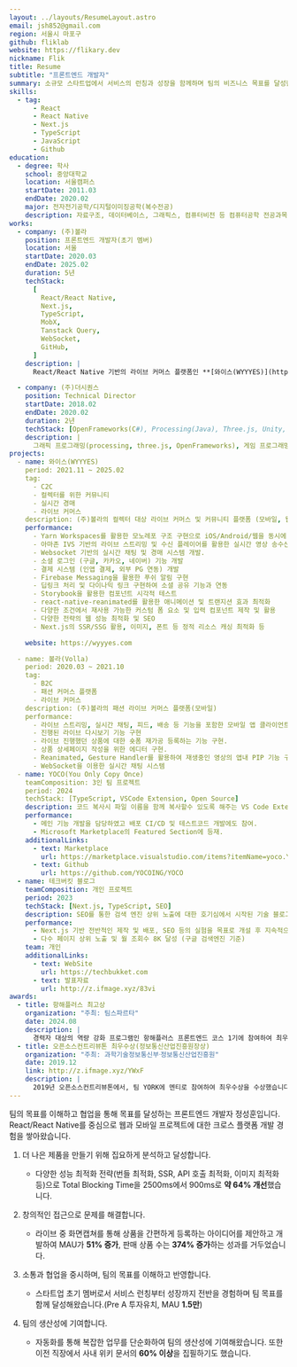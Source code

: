 ```yaml
---
layout: ../layouts/ResumeLayout.astro
email: jsh852@gmail.com
region: 서울시 마포구
github: fliklab
website: https://flikary.dev
nickname: Flik
title: Resume
subtitle: "프론트엔드 개발자"
summary: 소규모 스타트업에서 서비스의 런칭과 성장을 함께하며 팀의 비즈니스 목표를 달성한 경험이 있습니다. 뭐든지 만들어 보고 실험하면서 더 나은 것을 만들어내는 과정에서 기쁨을 느낍니다.
skills:
  - tag:
      - React
      - React Native
      - Next.js
      - TypeScript
      - JavaScript
      - Github
education:
  - degree: 학사
    school: 중앙대학교
    location: 서울캠퍼스
    startDate: 2011.03
    endDate: 2020.02
    major: 전자전기공학/디지털이미징공학(복수전공)
    description: 자료구조, 데이터베이스, 그래픽스, 컴퓨터비전 등 컴퓨터공학 전공과목 이수 (총 145학점 중 50학점)
works:
  - company: (주)볼라
    position: 프론트엔드 개발자(초기 멤버)
    location: 서울
    startDate: 2020.03
    endDate: 2025.02
    duration: 5년
    techStack:
      [
        React/React Native,
        Next.js,
        TypeScript,
        MobX,
        Tanstack Query,
        WebSocket,
        GitHub,
      ]
    description: |
      React/React Native 기반의 라이브 커머스 플랫폼인 **[와이스(WYYYES)](https://wyyyes.com/landing)** 와 라이브 패션 플랫폼 **볼라**(서비스 종료) 를 비롯한 앱 6개를 출시하였습니다. 앱 서비스를 비롯하여 랜딩페이지, 백오피스 개발 등 팀의 프론트엔드 개발 전반을 담당하였습니다. 팀 초기 멤버로 비즈니스 목표를 함께 달성해 왔습니다.

  - company: (주)더시퀀스
    position: Technical Director
    startDate: 2018.02
    endDate: 2020.02
    duration: 2년
    techStack: [OpenFrameworks(C#), Processing(Java), Three.js, Unity, Arduino]
    description: |
      그래픽 프로그래밍(processing, three.js, OpenFrameworks), 게임 프로그래밍(Unity), 피지컬컴퓨팅(Arduino) 등을 활용한 인터랙티브 미디어아트의 기술적 구현 및 현장 설치에 대한 부분을 총괄하였습니다.
projects:
  - name: 와이스(WYYYES)
    period: 2021.11 ~ 2025.02
    tag:
      - C2C
      - 컬렉터를 위한 커뮤니티
      - 실시간 경매
      - 라이브 커머스
    description: (주)볼라의 컬렉터 대상 라이브 커머스 및 커뮤니티 플랫폼 (모바일, 웹)
    performance:
      - Yarn Workspaces를 활용한 모노레포 구조 구현으로 iOS/Android/웹을 동시에 개발할 수 있는 환경 구축
      - 아마존 IVS 기반의 라이브 스트리밍 및 수신 플레이어를 활용한 실시간 영상 송수신 구현
      - Websocket 기반의 실시간 채팅 및 경매 시스템 개발.
      - 소셜 로그인 (구글, 카카오, 네이버) 기능 개발
      - 결제 시스템 (인앱 결제, 외부 PG 연동) 개발
      - Firebase Messaging을 활용한 푸쉬 알림 구현
      - 딥링크 처리 및 다이나믹 링크 구현하여 소셜 공유 기능과 연동
      - Storybook을 활용한 컴포넌트 시각적 테스트
      - react-native-reanimated를 활용한 애니메이션 및 트랜지션 효과 최적화
      - 다양한 조건에서 재사용 가능한 커스텀 폼 요소 및 입력 컴포넌트 제작 및 활용
      - 다양한 전략의 웹 성능 최적화 및 SEO
      - Next.js의 SSR/SSG 활용, 이미지, 폰트 등 정적 리소스 캐싱 최적화 등

    website: https://wyyyes.com

  - name: 볼라(Volla)
    period: 2020.03 ~ 2021.10
    tag:
      - B2C
      - 패션 커머스 플랫폼
      - 라이브 커머스
    description: (주)볼라의 패션 라이브 커머스 플랫폼(모바일)
    performance:
      - 라이브 스트리밍, 실시간 채팅, 피드, 배송 등 기능을 포함한 모바일 앱 클라이언트 개발.
      - 진행된 라이브 다시보기 기능 구현
      - 라이브 진행했던 상품에 대한 숏폼 재가공 등록하는 기능 구현.
      - 상품 상세페이지 작성을 위한 에디터 구현.
      - Reanimated, Gesture Handler를 활용하여 재생중인 영상의 앱내 PIP 기능 구현
      - WebSocket을 이용한 실시간 채팅 시스템
  - name: YOCO(You Only Copy Once)
    teamComposition: 3인 팀 프로젝트
    period: 2024
    techStack: [TypeScript, VSCode Extension, Open Source]
    description: 코드 복사시 파일 이름을 함께 복사할수 있도록 해주는 VS Code Extension이자 오픈소스 프로젝트입니다.
    performance:
      - 메인 기능 개발을 담당하였고 배포 CI/CD 및 테스트코드 개발에도 참여.
      - Microsoft Marketplace의 Featured Section에 등재.
    additionalLinks:
      - text: Marketplace
        url: https://marketplace.visualstudio.com/items?itemName=yoco.YOCO
      - text: Github
        url: https://github.com/YOCOING/YOCO
  - name: 테크버킷 블로그
    teamComposition: 개인 프로젝트
    period: 2023
    techStack: [Next.js, TypeScript, SEO]
    description: SEO를 통한 검색 엔진 상위 노출에 대한 호기심에서 시작된 기술 블로그 사이트.
    performance:
      - Next.js 기반 전반적인 제작 및 배포, SEO 등의 실험을 목표로 개설 후 지속적으로 운영중.
      - 다수 페이지 상위 노출 및 월 조회수 8K 달성 (구글 검색엔진 기준)
    team: 개인
    additionalLinks:
      - text: WebSite
        url: https://techbukket.com
      - text: 발표자료
        url: http://z.ifmage.xyz/83vi
awards:
  - title: 항해플러스 최고상
    organization: "주최: 팀스파르타"
    date: 2024.08
    description: |
      경력자 대상의 역량 강화 프로그램인 항해플러스 프론트엔드 코스 1기에 참여하여 최우수 수료생 1인으로 선정되었습니다.
  - title: 오픈소스컨트리뷰톤 최우수상(정보통신산업진흥원장상)
    organization: "주최: 과학기술정보통신부ᐧ정보통신산업진흥원"
    date: 2019.12
    link: http://z.ifmage.xyz/YWxF
    description: |
      2019년 오픈소스컨트리뷰톤에서, 팀 YORK에 멘티로 참여하여 최우수상을 수상했습니다. KERAS 튜토리얼 문서의 번역을 담당하였습니다.
---
```


팀의 목표를 이해하고 협업을 통해 목표를 달성하는 프론트엔드 개발자 정성훈입니다.<br/>
React/React Native를 중심으로 웹과 모바일 프로젝트에 대한 크로스 플랫폼 개발 경험을 쌓아왔습니다.

1. 더 나은 제품을 만들기 위해 집요하게 분석하고 달성합니다.

   - 다양한 성능 최적화 전략(번들 최적화, SSR, API 호출 최적화, 이미지 최적화 등)으로 Total Blocking Time을 2500ms에서 900ms로 **약 64% 개선**했습니다.

2. 창의적인 접근으로 문제를 해결합니다.

   - 라이브 중 화면캡쳐를 통해 상품을 간편하게 등록하는 아이디어를 제안하고 개발하여 MAU가 **51% 증가**, 판매 상품 수는 **374% 증가**하는 성과를 거두었습니다.

3. 소통과 협업을 중시하며, 팀의 목표를 이해하고 반영합니다.

   - 스타트업 초기 멤버로서 서비스 런칭부터 성장까지 전반을 경험하며 팀 목표를 함께 달성해왔습니다.(Pre A 투자유치, MAU **1.5만**)

4. 팀의 생산성에 기여합니다.

   - 자동화를 통해 복잡한 업무를 단순화하여 팀의 생산성에 기여해왔습니다. 또한 이전 직장에서 사내 위키 문서의 **60% 이상**을 집필하기도 했습니다.
